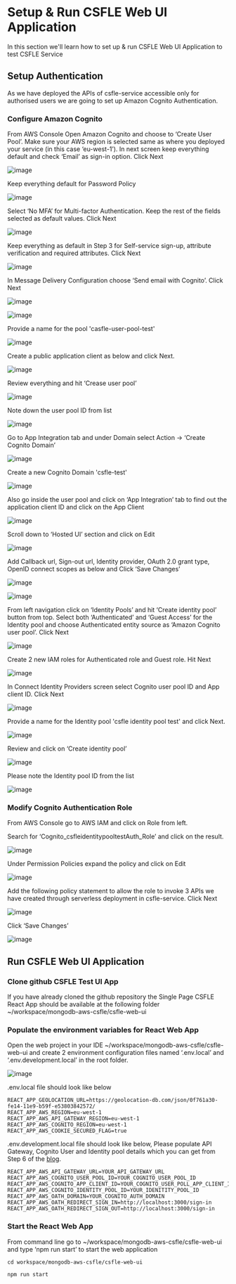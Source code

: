 # Setup & Run CSFLE Web UI Application

In this section we'll learn how to set up & run CSFLE Web UI Application to test CSFLE Service

## Setup Authentication

As we have deployed the APIs of csfle-service accessible only for authorised users we are going to set up Amazon Cognito Authentication. 

### Configure Amazon Cognito

From AWS Console Open Amazon Cognito and choose to ‘Create User Pool’. Make sure your AWS region is selected same as where you deployed your service (in this case ‘eu-west-1’). In next screen keep everything default and check ‘Email’ as sign-in option. Click Next

![image](https://github.com/mongodb-partners/mongodb-aws-csfle/assets/89611148/8c84fbcb-e350-492a-95d6-cf104f24e5e6)

Keep everything default for Password Policy

![image](https://github.com/mongodb-partners/mongodb-aws-csfle/assets/89611148/290e03ce-6ad9-40ea-ae9d-e7ec72d72cf4)


Select ‘No MFA’ for Multi-factor Authentication. Keep the rest of the fields selected as default values. Click Next

![image](https://github.com/mongodb-partners/mongodb-aws-csfle/assets/89611148/cbb97d3d-bf0e-47e2-8e6f-84402ff58503)


Keep everything as default in Step 3 for Self-service sign-up, attribute verification and required attributes. Click Next

![image](https://github.com/mongodb-partners/mongodb-aws-csfle/assets/89611148/abe2069e-fbb8-45c4-8df7-cfb26dd72f30)


In Message Delivery Configuration choose ‘Send email with Cognito’. Click Next

![image](https://github.com/mongodb-partners/mongodb-aws-csfle/assets/89611148/f2ad06b5-cdec-4f22-8d42-2ce3199047e1)

![image](https://github.com/mongodb-partners/mongodb-aws-csfle/assets/89611148/d39dc7fd-57c5-4211-8828-ab86874c5b90)


Provide a name for the pool 'casfle-user-pool-test'

![image](https://github.com/mongodb-partners/mongodb-aws-csfle/assets/89611148/7dd67b95-6021-405f-abce-abd48bb997bb)


Create a public application client as below and click Next.

![image](https://github.com/mongodb-partners/mongodb-aws-csfle/assets/89611148/6d9ceef0-9ed6-49cc-934c-bce9a1cf6cbe)


Review everything and hit ‘Crease user pool’

![image](https://github.com/mongodb-partners/mongodb-aws-csfle/assets/89611148/21b0451b-81fa-4221-a27d-6bb3953e593a)


Note down the user pool ID from list

![image](https://github.com/mongodb-partners/mongodb-aws-csfle/assets/89611148/c4602074-9cde-4ac9-bac6-ad196194ea40)


Go to App Integration tab and under Domain select Action -> ‘Create Cognito Domain’

![image](https://github.com/mongodb-partners/mongodb-aws-csfle/assets/89611148/efbf4688-b314-4020-a51c-73b41a08f8fc)


Create a new Cognito Domain 'csfle-test'

![image](https://github.com/mongodb-partners/mongodb-aws-csfle/assets/89611148/e73106d9-ce26-42d9-9a92-6ee6e9fc3653)


Also go inside the user pool and click on ‘App Integration’ tab to find out the application client ID and click on the App Client

![image](https://github.com/mongodb-partners/mongodb-aws-csfle/assets/89611148/a07a76a7-cddf-4077-86df-98cfbd215ebd)


Scroll down to ‘Hosted UI’ section and click on Edit

![image](https://github.com/mongodb-partners/mongodb-aws-csfle/assets/89611148/6fedfe2c-66ab-4c47-a5c9-abbced60da25)

 
Add Callback url, Sign-out url, Identity provider, OAuth 2.0 grant type, OpenID connect scopes as below and Click ‘Save Changes’

![image](https://github.com/mongodb-partners/mongodb-aws-csfle/assets/89611148/77e9c0fe-7db9-47e7-b019-70b9d6f446f6)

![image](https://github.com/mongodb-partners/mongodb-aws-csfle/assets/89611148/f54bba23-f050-48ef-a9ab-6fdcd4f96996)


From left navigation click on ‘Identity Pools’ and hit ‘Create identity pool’ button from top. Select both ‘Authenticated’ and ‘Guest Access’ for the Identity pool and choose Authenticated entity source as ‘Amazon Cognito user pool’. Click Next

![image](https://github.com/mongodb-partners/mongodb-aws-csfle/assets/89611148/809092fe-1b90-40cd-a861-c80046fc3b0a)


Create 2 new IAM roles for Authenticated role and Guest role. Hit Next

![image](https://github.com/mongodb-partners/mongodb-aws-csfle/assets/89611148/1c6a0d9e-931c-4633-ae07-b7a086ab541d)


In Connect Identity Providers screen select Cognito user pool ID and App client ID. Click Next

![image](https://github.com/mongodb-partners/mongodb-aws-csfle/assets/89611148/5791b5a9-f979-47ec-bab6-0e2cbb9f62cd)

 
Provide a name for the Identity pool 'csfle identity pool test' and click Next.

![image](https://github.com/mongodb-partners/mongodb-aws-csfle/assets/89611148/a53f8343-ab80-4ec8-802b-74946072aa9b)

 
Review and click on ‘Create identity pool’

![image](https://github.com/mongodb-partners/mongodb-aws-csfle/assets/89611148/c9c619d1-6c94-446f-84a5-2cd7daf15327)

 
Please note the Identity pool ID from the list

![image](https://github.com/mongodb-partners/mongodb-aws-csfle/assets/89611148/768dc3a9-6391-4a50-b3ed-77e8d7d7f6ec)


### Modify Cognito Authentication Role

From AWS Console go to AWS IAM and click on Role from left.

Search for ‘Cognito_csfleidentitypooltestAuth_Role’ and click on the result.

![image](https://github.com/mongodb-partners/mongodb-aws-csfle/assets/89611148/f2bf55a2-3332-4024-8f3e-36d829904c99)

 
Under Permission Policies expand the policy and click on Edit

![image](https://github.com/mongodb-partners/mongodb-aws-csfle/assets/89611148/9e92f9b1-45b5-4604-a52f-5e1714976025)

 
Add the following policy statement to allow the role to invoke 3 APIs we have created through serverless deployment in csfle-service. Click Next

![image](https://github.com/mongodb-partners/mongodb-aws-csfle/assets/89611148/7d60eaa9-1977-408a-9daf-5d5f35be406d)

 
Click ‘Save Changes’
 
![image](https://github.com/mongodb-partners/mongodb-aws-csfle/assets/89611148/4f40581a-d305-4706-8a82-6dc2028b6292)


## Run CSFLE Web UI Application

### Clone github CSFLE Test UI App
If you have already cloned the github repository the Single Page CSFLE React App should be available at the following folder ~/workspace/mongodb-aws-csfle/csfle-web-ui

### Populate the environment variables for React Web App
Open the web project in your IDE  ~/workspace/mongodb-aws-csfle/csfle-web-ui and create 2 environment configuration files named ‘.env.local’ and ‘.env.development.local’ in the root folder.

![image](https://github.com/mongodb-partners/mongodb-aws-csfle/assets/89611148/9887ece1-028a-4c76-829c-6ac5b6ece92d)


.env.local file should look like below

````
REACT_APP_GEOLOCATION_URL=https://geolocation-db.com/json/0f761a30-fe14-11e9-b59f-e53803842572/
REACT_APP_AWS_REGION=eu-west-1
REACT_APP_AWS_API_GATEWAY_REGION=eu-west-1
REACT_APP_AWS_COGNITO_REGION=eu-west-1
REACT_APP_AWS_COOKIE_SECURED_FLAG=true
````

.env.development.local file should look like below, Please populate API Gateway, Cognito User and Identity pool details which you can get from Step 6 of the <a href="#">blog</a>.

````
REACT_APP_AWS_API_GATEWAY_URL=YOUR_API_GATEWAY_URL
REACT_APP_AWS_COGNITO_USER_POOL_ID=YOUR_COGNITO_USER_POOL_ID
REACT_APP_AWS_COGNITO_APP_CLIENT_ID=YOUR_COGNITO_USER_POLL_APP_CLIENT_ID
REACT_APP_AWS_COGNITO_IDENTITY_POOL_ID=YOUR_IDENITITY_POOL_ID
REACT_APP_AWS_OATH_DOMAIN=YOUR_COGNITO_AUTH_DOMAIN
REACT_APP_AWS_OATH_REDIRECT_SIGN_IN=http://localhost:3000/sign-in
REACT_APP_AWS_OATH_REDIRECT_SIGN_OUT=http://localhost:3000/sign-in
````

### Start the React Web App
From command line go to ~/workspace/mongodb-aws-csfle/csfle-web-ui and type ‘npm run start’ to start the web application

````
cd workspace/mongodb-aws-csfle/csfle-web-ui

npm run start
````

